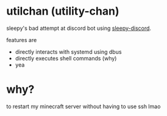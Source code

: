 # utilchan (utility-chan)
sleepy's bad attempt at discord bot using [sleepy-discord](https://github.com/yourWaifu/sleepy-discord/).

features are
- directly interacts with systemd using dbus
- directly executes shell commands (why)
- yea

# why?

to restart my minecraft server without having to use ssh lmao
